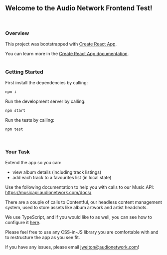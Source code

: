 ## Welcome to the Audio Network Frontend Test!
<br/>

### Overview

This project was bootstrapped with [Create React App](https://github.com/facebook/create-react-app).

You can learn more in the [Create React App documentation](https://facebook.github.io/create-react-app/docs/getting-started).
<br/><br/>

### Getting Started

First install the dependencies by calling:

```bash
npm i
```

Run the development server by calling:

```bash
npm start
```

Run the tests by calling:

```bash
npm test
```
<br/>

### Your Task

Extend the app so you can:

* view album details (including track listings)
* add each track to a favourites list (in local state)

Use the following documentation to help you with calls to our Music API: https://musicapi.audionetwork.com/docs/

There are a couple of calls to Contentful, our headless content management system, used to store assets like album artwork and artist headshots.

We use TypeScript, and if you would like to as well, you can see how to configure it [here](https://create-react-app.dev/docs/adding-typescript/).

Please feel free to use any CSS-in-JS library you are comfortable with and to restructure the app as you see fit.

If you have any issues, please email [jwelton@audionetwork.com](mailto:jwelton@audionetwork.com)!
